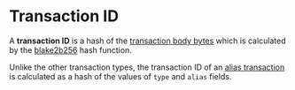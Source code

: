 # Transaction ID

A **transaction ID** is a hash of the [transaction body bytes](/en/blockchain/transaction/transaction-body-bytes.md) which is calculated by the [blake2b256](https://en.wikipedia.org/wiki/BLAKE_&#40;hash_function&#41;) hash function.

Unlike the other transaction types, the transaction ID of an [alias transaction](/en/blockchain/transaction-type/alias-transaction.md) is calculated as a hash of the values of `type` and `alias` fields.
